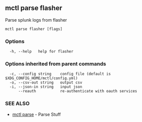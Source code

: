 [Auto generated by spf13/cobra]: <>

## mctl parse flasher

Parse splunk logs from flasher

```
mctl parse flasher [flags]
```

### Options

```
  -h, --help   help for flasher
```

### Options inherited from parent commands

```
  -c, --config string    config file (default is $XDG_CONFIG_HOME/mctl/config.yml)
  -o, --csv-out string   output csv
  -i, --json-in string   input json
      --reauth           re-authenticate with oauth services
```

### SEE ALSO

* [mctl parse](mctl_parse.md)	 - Parse Stuff

